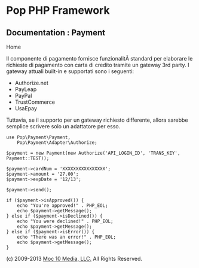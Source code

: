 Pop PHP Framework
=================

Documentation : Payment
-----------------------

Home

Il componente di pagamento fornisce funzionalitÃ standard per elaborare
le richieste di pagamento con carta di credito tramite un gateway 3rd
party. I gateway attuali built-in e supportati sono i seguenti:

-   Authorize.net
-   PayLeap
-   PayPal
-   TrustCommerce
-   UsaEpay

Tuttavia, se il supporto per un gateway richiesto differente, allora
sarebbe semplice scrivere solo un adattatore per esso.

    use Pop\Payment\Payment,
        Pop\Payment\Adapter\Authorize;

    $payment = new Payment(new Authorize('API_LOGIN_ID', 'TRANS_KEY', Payment::TEST));

    $payment->cardNum = 'XXXXXXXXXXXXXXXX';
    $payment->amount = '27.00';
    $payment->expDate = '12/13';

    $payment->send();

    if ($payment->isApproved()) {
        echo "You're approved!" . PHP_EOL;
        echo $payment->getMessage();
    } else if ($payment->isDeclined()) {
        echo "You were declined!" . PHP_EOL;
        echo $payment->getMessage();
    } else if ($payment->isError()) {
        echo "There was an error!" . PHP_EOL;
        echo $payment->getMessage();
    }

\(c) 2009-2013 [Moc 10 Media, LLC.](http://www.moc10media.com) All
Rights Reserved.
